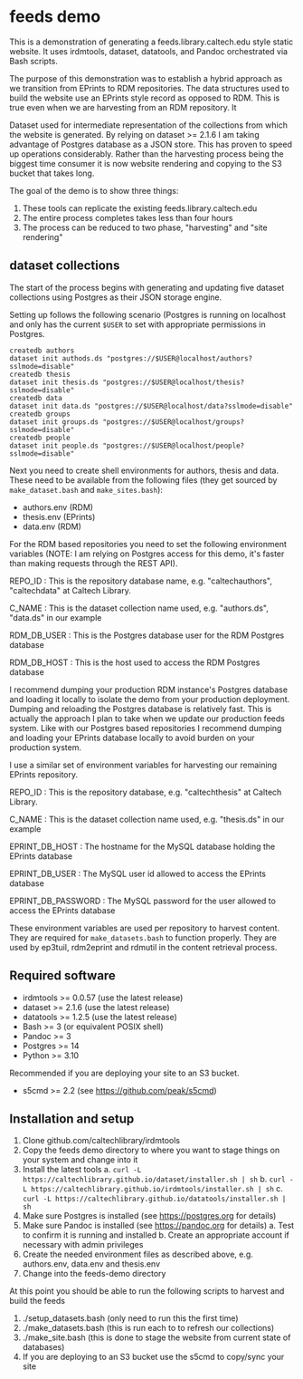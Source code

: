 
# feeds demo

This is a demonstration of generating a feeds.library.caltech.edu
style static website. It uses irdmtools, dataset, datatools,
and Pandoc orchestrated via Bash scripts.

The purpose of this demonstration was to establish a hybrid approach
as we transition from EPrints to RDM repositories. The data structures
used to build the website use an EPrints style record as opposed to RDM.
This is true even when we are harvesting from an RDM repository. It

Dataset used for intermediate representation of the collections from
which the website is generated.  By relying on dataset >= 2.1.6 I am
taking advantage of Postgres database as a JSON store. This has proven
to speed up operations considerably. Rather than the harvesting process
being the biggest time consumer it is now website rendering and copying
to the S3 bucket that takes long. 

The goal of the demo is to show three things:

1. These tools can replicate the existing feeds.library.caltech.edu
2. The entire process completes takes less than four hours
3. The process can be reduced to two phase, "harvesting" and "site rendering"

## dataset collections

The start of the process begins with generating and updating five dataset
collections using Postgres as their JSON storage engine.

Setting up follows the following scenario (Postgres is running on localhost
and only has the current `$USER` to set with appropriate permissions in
Postgres.

~~~
createdb authors
dataset init authods.ds "postgres://$USER@localhost/authors?sslmode=disable"
createdb thesis
dataset init thesis.ds "postgres://$USER@localhost/thesis?sslmode=disable"
createdb data
dataset init data.ds "postgres://$USER@localhost/data?sslmode=disable"
createdb groups
dataset init groups.ds "postgres://$USER@localhost/groups?sslmode=disable"
createdb people
dataset init people.ds "postgres://$USER@localhost/people?sslmode=disable"
~~~

Next you need to create shell environments for authors, thesis and data.
These need to be available from the following files (they get sourced
by `make_dataset.bash` and `make_sites.bash`): 

- authors.env (RDM)
- thesis.env (EPrints)
- data.env (RDM)

For the RDM based repositories you need to set the following environment variables
(NOTE: I am relying on Postgres access for this demo, it's faster than making requests
through the REST API).

REPO_ID
: This is the repository database name, e.g. "caltechauthors", "caltechdata" at
Caltech Library.

C_NAME
: This is the dataset collection name used, e.g. "authors.ds", "data.ds" in our
example

RDM_DB_USER
: This is the Postgres database user for the RDM Postgres database

RDM_DB_HOST
: This is the host used to access the RDM Postgres database

I recommend dumping your production RDM instance's Postgres database
and loading it locally to isolate the demo from your production deployment.
Dumping and reloading the Postgres database is relatively fast. This is actually
the approach I plan to take when we update our production feeds system. Like
with our Postgres based repositories I recommend dumping and loading your
EPrints database locally to avoid burden on your production system.

I use a similar set of environment variables for harvesting our remaining EPrints
repository.

REPO_ID
: This is the repository database, e.g. "caltechthesis" at Caltech Library.

C_NAME
: This is the dataset collection name used, e.g. "thesis.ds" in our example

EPRINT_DB_HOST
: The hostname for the MySQL database holding the EPrints database

EPRINT_DB_USER
: The MySQL user id allowed to access the EPrints database

EPRINT_DB_PASSWORD
: The MySQL password for the user allowed to access the EPrints database

These environment variables are used per repository to harvest content.
They are required for `make_datasets.bash` to function properly. They are
used by ep3tuil, rdm2eprint and rdmutil in the content retrieval process.


## Required software

- irdmtools >= 0.0.57 (use the latest release)
- dataset >= 2.1.6 (use the latest release)
- datatools >= 1.2.5 (use the latest release)
- Bash >= 3 (or equivalent POSIX shell)
- Pandoc >= 3
- Postgres >= 14
- Python >= 3.10

Recommended if you are deploying your site to an S3 bucket.

- s5cmd >= 2.2 (see https://github.com/peak/s5cmd)

## Installation and setup

1. Clone github.com/caltechlibrary/irdmtools
2. Copy the feeds demo directory to where you want to stage things on your system and change into it
3. Install the latest tools
    a. `curl -L https://caltechlibrary.github.io/dataset/installer.sh | sh`
    b. `curl -L https://caltechlibrary.github.io/irdmtools/installer.sh | sh`
    c. `curl -L https://caltechlibrary.github.io/datatools/installer.sh | sh`
4. Make sure Postgres is installed (see https://postgres.org for details)
5. Make sure Pandoc is installed (see https://pandoc.org for details)
    a. Test to confirm it is running and installed
    b. Create an appropriate account if necessary with admin privileges
6. Create the needed environment files as described above, e.g. authors.env, data.env and thesis.env
7. Change into the feeds-demo directory
    
At this point you should be able to run the following scripts to harvest
and build the feeds

1. ./setup_datasets.bash (only need to run this the first time)
2. ./make_datasets.bash (this is run each to to refresh our collections)
3. ./make_site.bash (this is done to stage the website from current state of databases)
4. If you are deploying to an S3 bucket use the s5cmd to copy/sync your site

